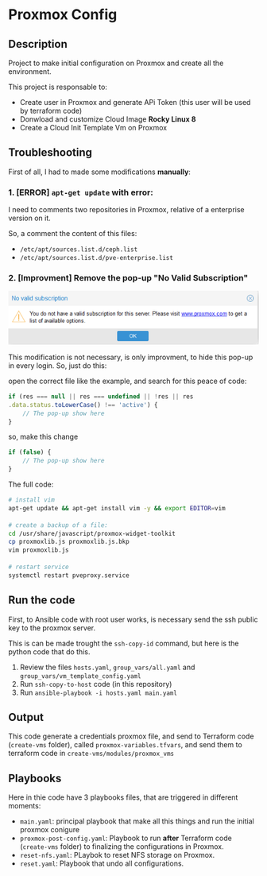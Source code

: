 # Proxmox Config

## Description
Project to make initial configuration on Proxmox and create all the environment.

This project is responsable to:

- Create user in Proxmox and generate APi Token (this user will be used by terraform code)
- Donwload and customize Cloud Image **Rocky Linux 8**
- Create a Cloud Init Template Vm on Proxmox

## Troubleshooting
First of all, I had to made some modifications **manually**:

### 1. [ERROR] `apt-get update` with error:
I need to comments two repositories in Proxmox, relative of a enterprise version on it.

So, a comment the content of this files:
- `/etc/apt/sources.list.d/ceph.list`
- `/etc/apt/sources.list.d/pve-enterprise.list`

### 2. [Improvment] Remove the pop-up "No Valid Subscription"

![alt Proxmox pop-up no valid subscription](images/proxmox-no-valid-subscription.png "Proxmox pop-up no valid subscription")

This modification is not necessary, is only improvment, to hide this pop-up in every login.
So, just do this:

open the correct file like the example, and search for this peace of code:
```javascript
if (res === null || res === undefined || !res || res
.data.status.toLowerCase() !== 'active') {
    // The pop-up show here
}
```

so, make this change
```javascript
if (false) {
    // The pop-up show here
}
```

The full code:
```bash
# install vim
apt-get update && apt-get install vim -y && export EDITOR=vim

# create a backup of a file:
cd /usr/share/javascript/proxmox-widget-toolkit
cp proxmoxlib.js proxmoxlib.js.bkp
vim proxmoxlib.js

# restart service
systemctl restart pveproxy.service
```

## Run the code
First, to Ansible code with root user works, is necessary send the ssh public key to the proxmox server.

This is can be made trought the `ssh-copy-id` command, but here is the python code that do this.

1. Review the files `hosts.yaml`,  `group_vars/all.yaml` and `group_vars/vm_template_config.yaml`
3. Run `ssh-copy-to-host` code (in this repository)
4. Run `ansible-playbook -i hosts.yaml main.yaml`

## Output
This code generate a credentials proxmox file, and send to Terraform code (`create-vms` folder), called `proxmox-variables.tfvars`, and send them to terraform code in `create-vms/modules/proxmox_vms`

## Playbooks

Here in thie code have 3 playbooks files, that are triggered in different moments:

- `main.yaml`: principal playbook that make all this things and run the initial proxmox conigure
- `proxmox-post-config.yaml`: Playbook to run **after** Terraform code (`create-vms` folder) to finalizing the configurations in Proxmox.
- `reset-nfs.yaml`: PLaybok to reset NFS storage on Proxmox.
- `reset.yaml`: Playbook that undo all configurations.